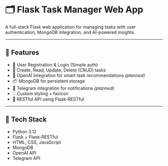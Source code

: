 # 🗂️ Flask Task Manager Web App

A full-stack Flask web application for managing tasks with user authentication, MongoDB integration, and AI-powered insights.

---

## 🚀 Features

- 🔐 User Registration & Login (Simple auth)
- 📝 Create, Read, Update, Delete (CRUD) tasks
- 🧠 OpenAI Integration for smart task recommendations *(planned)*
- 📦 MongoDB for persistent storage
- 📱 Telegram integration for notifications *(planned)*
- 💡 Custom styling + favicon
- 🧪 RESTful API using Flask-RESTful

---

## 🧾 Tech Stack

- Python 3.12
- Flask + Flask-RESTful
- HTML, CSS, JavaScript
- MongoDB
- OpenAI API 
- Telegram API


